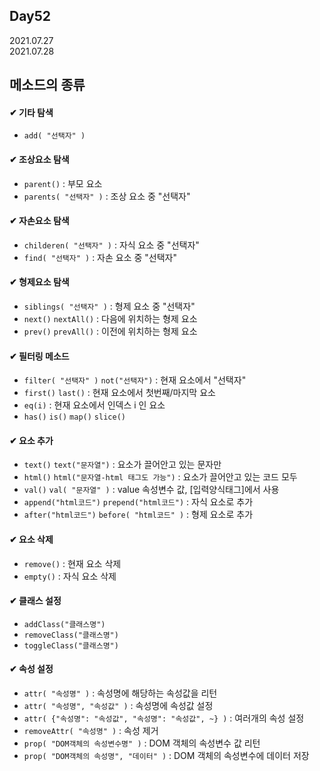 ## Day52
2021.07.27  
2021.07.28

## 메소드의 종류

#### ✔ 기타 탐색
- `add( "선택자" )`

#### ✔ 조상요소 탐색
- `parent()` : 부모 요소
- `parents( "선택자" )` : 조상 요소 중 "선택자"

#### ✔ 자손요소 탐색
- `childeren( "선택자" )` : 자식 요소 중 "선택자"
- `find( "선택자" )` : 자손 요소 중 "선택자"

#### ✔ 형제요소 탐색
- `siblings( "선택자" )` : 형제 요소 중 "선택자"
- `next()` `nextAll()` : 다음에 위치하는 형제 요소
- `prev()` `prevAll()` : 이전에 위치하는 형제 요소

#### ✔ 필터링 메소드
- `filter( "선택자" )` `not("선택자")` : 현재 요소에서 "선택자"
- `first()` `last()` : 현재 요소에서 첫번째/마지막 요소
- `eq(i)` : 현재 요소에서 인덱스 i 인 요소
- `has()` `is()` `map()` `slice()`

#### ✔ 요소 추가
- `text()` `text("문자열")` : 요소가 끌어안고 있는 문자만
- `html()` `html("문자열-html 태그도 가능")` : 요소가 끌어안고 있는 코드 모두
- `val()` `val( "문자열" )` : value 속성변수 값, [입력양식태그]에서 사용
- `append("html코드")` `prepend("html코드")` : 자식 요소로 추가
- `after("html코드")` `before( "html코드" )` : 형제 요소로 추가

#### ✔ 요소 삭제
- `remove()` : 현재 요소 삭제
- `empty()` : 자식 요소 삭제

#### ✔ 클래스 설정
- `addClass("클래스명")`
- `removeClass("클래스명")`
- `toggleClass("클래스명")`

#### ✔ 속성 설정

- `attr( "속성명" )` : 속성명에 해당하는 속성값을 리턴
- `attr( "속성명", "속성값" )` : 속성명에 속성값 설정
- `attr( {"속성명": "속성값", "속성명": "속성값", ~} )` : 여러개의 속성 설정
- `removeAttr( "속성명" )` : 속성 제거
- `prop( "DOM객체의 속성변수명" )` : DOM 객체의 속성변수 값 리턴
- `prop( "DOM객체의 속성명", "데이터" )` : DOM 객체의 속성변수에 데이터 저장

